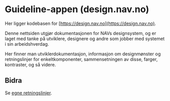 # Guideline-appen (design.nav.no)

Her ligger kodebasen for [https://design.nav.no](https://design.nav.no).

Denne nettsiden utgjør dokumentasjonen for NAVs designsystem, og er laget med tanke på utviklere, 
designere og andre som jobber med systemet i sin arbeidshverdag.

Her finner man utviklerdokumentasjon, informasjon om designmønster og retningslinjer for 
enkeltkomponenter, sammensetningen av disse, farger, kontraster, og så videre.

## Bidra

Se [egne retningslinjer](https://github.com/navikt/nav-frontend-moduler/blob/master/guideline-app/CONTRIBUTING.md).